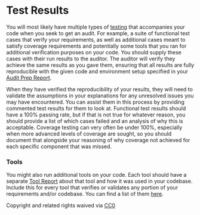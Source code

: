 # Test Results

You will most likely have multiple types of [testing](../development/testing.md) that accompanies your code when you seek to get an audit. For example, a suite of functional test cases that verify your requirements, as well as additional cases meant to satisfy coverage requirements and potentially some tools that you ran for additional verification purposes on your code. You should supply these cases with their run results to the auditor. The auditor will verify they achieve the same results as you gave them, ensuring that all results are fully reproducible with the given code and environment setup specified in your [Audit Prep Report](audit-prep-report.md).

When they have verified the reproducibility of your results, they will need to validate the assumptions in your explanations for any unresolved issues you may have encountered. You can assist them in this process by providing commented test results for them to look at. Functional test results should have a 100% passing rate, but if that is not true for whatever reason, you should provide a list of which cases failed and an analysis of why this is acceptable. Coverage testing can very often be under 100%, especially when more advanced levels of coverage are sought, so you should document that alongside your reasoning of why coverage not achieved for each specific component that was missed.

### Tools

You might also run additional tools on your code. Each tool should have a separate [Tool Report](../tools/tool-reports.md) about that tool and how it was used in your codebase. Include this for every tool that verifies or validates any portion of your requirements and/or codebase. You can find a list of them [here](../tools/existing-tools.md).

 Copyright and related rights waived via [CC0](https://creativecommons.org/publicdomain/zero/1.0/)


